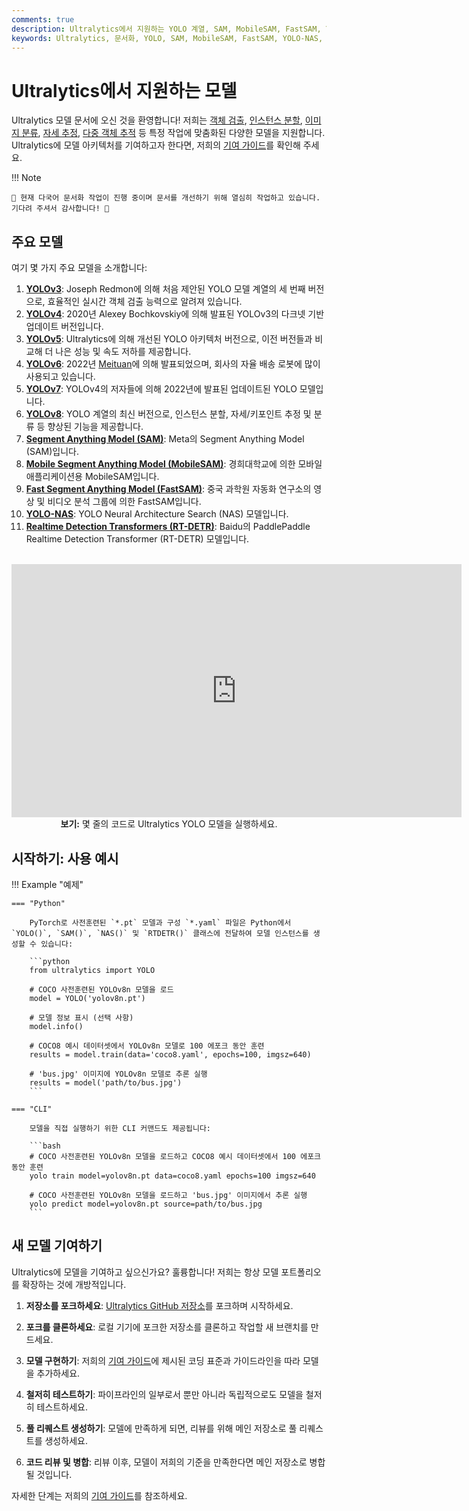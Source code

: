 ```yaml
---
comments: true
description: Ultralytics에서 지원하는 YOLO 계열, SAM, MobileSAM, FastSAM, YOLO-NAS, RT-DETR 모델의 다양한 범위를 탐색하고 CLI 및 Python 사용 예시를 통해 시작해 보세요.
keywords: Ultralytics, 문서화, YOLO, SAM, MobileSAM, FastSAM, YOLO-NAS, RT-DETR, 모델, 아키텍처, Python, CLI
---
```


# Ultralytics에서 지원하는 모델

Ultralytics 모델 문서에 오신 것을 환영합니다! 저희는 [객체 검출](../tasks/detect.md), [인스턴스 분할](../tasks/segment.md), [이미지 분류](../tasks/classify.md), [자세 추정](../tasks/pose.md), [다중 객체 추적](../modes/track.md) 등 특정 작업에 맞춤화된 다양한 모델을 지원합니다. Ultralytics에 모델 아키텍처를 기여하고자 한다면, 저희의 [기여 가이드](../../help/contributing.md)를 확인해 주세요.

!!! Note

    🚧 현재 다국어 문서화 작업이 진행 중이며 문서를 개선하기 위해 열심히 작업하고 있습니다. 기다려 주셔서 감사합니다! 🙏

## 주요 모델

여기 몇 가지 주요 모델을 소개합니다:

1. **[YOLOv3](../../models/yolov3.md)**: Joseph Redmon에 의해 처음 제안된 YOLO 모델 계열의 세 번째 버전으로, 효율적인 실시간 객체 검출 능력으로 알려져 있습니다.
2. **[YOLOv4](../../models/yolov4.md)**: 2020년 Alexey Bochkovskiy에 의해 발표된 YOLOv3의 다크넷 기반 업데이트 버전입니다.
3. **[YOLOv5](../../models/yolov5.md)**: Ultralytics에 의해 개선된 YOLO 아키텍처 버전으로, 이전 버전들과 비교해 더 나은 성능 및 속도 저하를 제공합니다.
4. **[YOLOv6](../../models/yolov6.md)**: 2022년 [Meituan](https://about.meituan.com/)에 의해 발표되었으며, 회사의 자율 배송 로봇에 많이 사용되고 있습니다.
5. **[YOLOv7](../../models/yolov7.md)**: YOLOv4의 저자들에 의해 2022년에 발표된 업데이트된 YOLO 모델입니다.
6. **[YOLOv8](../../models/yolov8.md)**: YOLO 계열의 최신 버전으로, 인스턴스 분할, 자세/키포인트 추정 및 분류 등 향상된 기능을 제공합니다.
7. **[Segment Anything Model (SAM)](../../models/sam.md)**: Meta의 Segment Anything Model (SAM)입니다.
8. **[Mobile Segment Anything Model (MobileSAM)](../../models/mobile-sam.md)**: 경희대학교에 의한 모바일 애플리케이션용 MobileSAM입니다.
9. **[Fast Segment Anything Model (FastSAM)](../../models/fast-sam.md)**: 중국 과학원 자동화 연구소의 영상 및 비디오 분석 그룹에 의한 FastSAM입니다.
10. **[YOLO-NAS](../../models/yolo-nas.md)**: YOLO Neural Architecture Search (NAS) 모델입니다.
11. **[Realtime Detection Transformers (RT-DETR)](../../models/rtdetr.md)**: Baidu의 PaddlePaddle Realtime Detection Transformer (RT-DETR) 모델입니다.

<p align="center">
  <br>
  <iframe width="720" height="405" src="https://www.youtube.com/embed/MWq1UxqTClU?si=nHAW-lYDzrz68jR0"
    title="YouTube video player" frameborder="0"
    allow="accelerometer; autoplay; clipboard-write; encrypted-media; gyroscope; picture-in-picture; web-share"
    allowfullscreen>
  </iframe>
  <br>
  <strong>보기:</strong> 몇 줄의 코드로 Ultralytics YOLO 모델을 실행하세요.
</p>

## 시작하기: 사용 예시

!!! Example "예제"

    === "Python"

        PyTorch로 사전훈련된 `*.pt` 모델과 구성 `*.yaml` 파일은 Python에서 `YOLO()`, `SAM()`, `NAS()` 및 `RTDETR()` 클래스에 전달하여 모델 인스턴스를 생성할 수 있습니다:

        ```python
        from ultralytics import YOLO

        # COCO 사전훈련된 YOLOv8n 모델을 로드
        model = YOLO('yolov8n.pt')

        # 모델 정보 표시 (선택 사항)
        model.info()

        # COCO8 예시 데이터셋에서 YOLOv8n 모델로 100 에포크 동안 훈련
        results = model.train(data='coco8.yaml', epochs=100, imgsz=640)

        # 'bus.jpg' 이미지에 YOLOv8n 모델로 추론 실행
        results = model('path/to/bus.jpg')
        ```

    === "CLI"

        모델을 직접 실행하기 위한 CLI 커맨드도 제공됩니다:

        ```bash
        # COCO 사전훈련된 YOLOv8n 모델을 로드하고 COCO8 예시 데이터셋에서 100 에포크 동안 훈련
        yolo train model=yolov8n.pt data=coco8.yaml epochs=100 imgsz=640

        # COCO 사전훈련된 YOLOv8n 모델을 로드하고 'bus.jpg' 이미지에서 추론 실행
        yolo predict model=yolov8n.pt source=path/to/bus.jpg
        ```

## 새 모델 기여하기

Ultralytics에 모델을 기여하고 싶으신가요? 훌륭합니다! 저희는 항상 모델 포트폴리오를 확장하는 것에 개방적입니다.

1. **저장소를 포크하세요**: [Ultralytics GitHub 저장소](https://github.com/ultralytics/ultralytics)를 포크하며 시작하세요.

2. **포크를 클론하세요**: 로컬 기기에 포크한 저장소를 클론하고 작업할 새 브랜치를 만드세요.

3. **모델 구현하기**: 저희의 [기여 가이드](../../help/contributing.md)에 제시된 코딩 표준과 가이드라인을 따라 모델을 추가하세요.

4. **철저히 테스트하기**: 파이프라인의 일부로서 뿐만 아니라 독립적으로도 모델을 철저히 테스트하세요.

5. **풀 리퀘스트 생성하기**: 모델에 만족하게 되면, 리뷰를 위해 메인 저장소로 풀 리퀘스트를 생성하세요.

6. **코드 리뷰 및 병합**: 리뷰 이후, 모델이 저희의 기준을 만족한다면 메인 저장소로 병합될 것입니다.

자세한 단계는 저희의 [기여 가이드](../../help/contributing.md)를 참조하세요.
